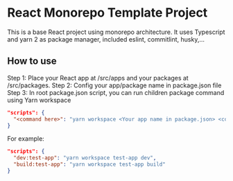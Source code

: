 # React Monorepo Template Project
This is a base React project using monorepo architecture. It uses Typescript and yarn 2 as package manager, included eslint, commitlint, husky,...
## How to use
Step 1: Place your React app at /src/apps and your packages at /src/packages.
Step 2: Config your app/package name in package.json file
Step 3: In root package.json script, you can run children package command using Yarn workspace
```json
"scripts": {
  "<command here>": "yarn workspace <Your app name in package.json> <command>"
}
```
For example:
```json
"scripts": {
  "dev:test-app": "yarn workspace test-app dev",
  "build:test-app": "yarn workspace test-app build"
}
```
